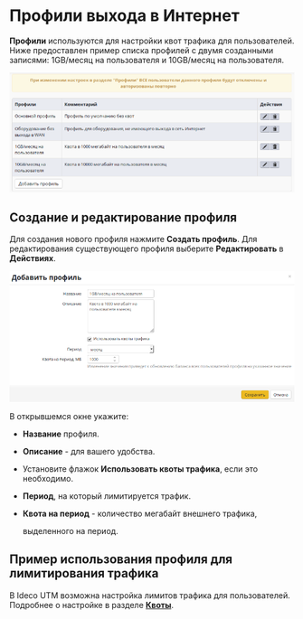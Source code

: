 # Профили выхода в Интернет

**Профили** используются для настройки квот трафика для пользователей.  
Ниже предоставлен пример списка профилей с двумя созданными записями: 1GB/месяц на пользователя и 10GB/месяц на пользователя.

![](../../_images/6586778.png)

## Создание и редактирование профиля

Для создания нового профиля нажмите **Создать профиль**. Для редактирования существующего профиля выберите **Редактировать** в **Действиях**.

![](../../_images/6586780.png)

В открывшемся окне укажите:

* **Название** профиля.
* **Описание** - для вашего удобства.
* Установите флажок **Использовать квоты трафика**, если это необходимо.
* **Период**, на который лимитируется трафик.
* **Квота на период** - количество мегабайт внешнего трафика,

  выделенного на период.

## Пример использования профиля для лимитирования трафика

В Ideco UTM возможна настройка лимитов трафика для пользователей. Подробнее о настройке в разделе [**Квоты**](../pravila_dostupa/polzovatelskie_kvoty.md).

